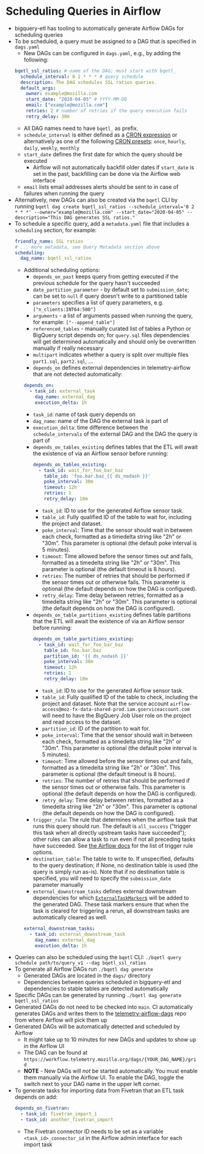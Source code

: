 # Scheduling Queries in Airflow

- bigquery-etl has tooling to automatically generate Airflow DAGs for scheduling queries
- To be scheduled, a query must be assigned to a DAG that is specified in `dags.yaml`
  - New DAGs can be configured in `dags.yaml`, e.g., by adding the following:
  ```yaml
  bqetl_ssl_ratios: # name of the DAG; must start with bqetl_
    schedule_interval: 0 2 * * * # query schedule
    description: The DAG schedules SSL ratios queries.
    default_args:
      owner: example@mozilla.com
      start_date: "2020-04-05" # YYYY-MM-DD
      email: ["example@mozilla.com"]
      retries: 2 # number of retries if the query execution fails
      retry_delay: 30m
  ```
  - All DAG names need to have `bqetl_` as prefix.
  - `schedule_interval` is either defined as a [CRON expression](https://en.wikipedia.org/wiki/Cron) or alternatively as one of the following [CRON presets](https://airflow.readthedocs.io/en/latest/dag-run.html): `once`, `hourly`, `daily`, `weekly`, `monthly`
  - `start_date` defines the first date for which the query should be executed
    - Airflow will not automatically backfill older dates if `start_date` is set in the past, backfilling can be done via the Airflow web interface
  - `email` lists email addresses alerts should be sent to in case of failures when running the query
- Alternatively, new DAGs can also be created via the `bqetl` CLI by running `bqetl dag create bqetl_ssl_ratios --schedule_interval='0 2 * * *' --owner="example@mozilla.com" --start_date="2020-04-05" --description="This DAG generates SSL ratios."`
- To schedule a specific query, add a `metadata.yaml` file that includes a `scheduling` section, for example:
  ```yaml
  friendly_name: SSL ratios
  # ... more metadata, see Query Metadata section above
  scheduling:
    dag_name: bqetl_ssl_ratios
  ```
  - Additional scheduling options:
    - `depends_on_past` keeps query from getting executed if the previous schedule for the query hasn't succeeded
    - `date_partition_parameter` - by default set to `submission_date`; can be set to `null` if query doesn't write to a partitioned table
    - `parameters` specifies a list of query parameters, e.g. `["n_clients:INT64:500"]`
    - `arguments` - a list of arguments passed when running the query, for example: `["--append_table"]`
    - `referenced_tables` - manually curated list of tables a Python or BigQuery script depends on; for `query.sql` files dependencies will get determined automatically and should only be overwritten manually if really necessary
    - `multipart` indicates whether a query is split over multiple files `part1.sql`, `part2.sql`, ...
    - `depends_on` defines external dependencies in telemetry-airflow that are not detected automatically:
    ```yaml
    depends_on:
      - task_id: external_task
        dag_name: external_dag
        execution_delta: 1h
    ```
      - `task_id`: name of task query depends on
      - `dag_name`: name of the DAG the external task is part of
      - `execution_delta`: time difference between the `schedule_intervals` of the external DAG and the DAG the query is part of
    - `depends_on_tables_existing` defines tables that the ETL will await the existence of via an Airflow sensor before running:
      ```yaml
      depends_on_tables_existing:
        - task_id: wait_for_foo_bar_baz
          table_id: 'foo.bar.baz_{{ ds_nodash }}'
          poke_interval: 30m
          timeout: 12h
          retries: 1
          retry_delay: 10m
      ```
      - `task_id`: ID to use for the generated Airflow sensor task.
      - `table_id`: Fully qualified ID of the table to wait for, including the project and dataset.
      - `poke_interval`: Time that the sensor should wait in between each check, formatted as a timedelta string like "2h" or "30m".
        This parameter is optional (the default poke interval is 5 minutes).
      - `timeout`: Time allowed before the sensor times out and fails, formatted as a timedelta string like "2h" or "30m".
        This parameter is optional (the default timeout is 8 hours).
      - `retries`: The number of retries that should be performed if the sensor times out or otherwise fails.
        This parameter is optional (the default depends on how the DAG is configured).
      - `retry_delay`: Time delay between retries, formatted as a timedelta string like "2h" or "30m".
        This parameter is optional (the default depends on how the DAG is configured).
    - `depends_on_table_partitions_existing` defines table partitions that the ETL will await the existence of via an Airflow sensor before running:
      ```yaml
      depends_on_table_partitions_existing:
        - task_id: wait_for_foo_bar_baz
          table_id: foo.bar.baz
          partition_id: '{{ ds_nodash }}'
          poke_interval: 30m
          timeout: 12h
          retries: 1
          retry_delay: 10m
      ```
      - `task_id`: ID to use for the generated Airflow sensor task.
      - `table_id`: Fully qualified ID of the table to check, including the project and dataset.
        Note that the service account `airflow-access@moz-fx-data-shared-prod.iam.gserviceaccount.com` will need to have the BigQuery Job User role on the project and read access to the dataset.
      - `partition_id`: ID of the partition to wait for.
      - `poke_interval`: Time that the sensor should wait in between each check, formatted as a timedelta string like "2h" or "30m".
        This parameter is optional (the default poke interval is 5 minutes).
      - `timeout`: Time allowed before the sensor times out and fails, formatted as a timedelta string like "2h" or "30m".
        This parameter is optional (the default timeout is 8 hours).
      - `retries`: The number of retries that should be performed if the sensor times out or otherwise fails.
        This parameter is optional (the default depends on how the DAG is configured).
      - `retry_delay`: Time delay between retries, formatted as a timedelta string like "2h" or "30m".
        This parameter is optional (the default depends on how the DAG is configured).
    - `trigger_rule`: The rule that determines when the airflow task that runs this query should run. The default is `all_success` ("trigger this task when all directly upstream tasks have succeeded"); other rules can allow a task to run even if not all preceding tasks have succeeded. See [the Airflow docs](https://airflow.apache.org/docs/apache-airflow/1.10.3/concepts.html?highlight=trigger%20rule#trigger-rules) for the list of trigger rule options.
    - `destination_table`: The table to write to. If unspecified, defaults to the query destination; if None, no destination table is used (the query is simply run as-is). Note that if no destination table is specified, you will need to specify the `submission_date` parameter manually
    - `external_downstream_tasks` defines external downstream dependencies for which [`ExternalTaskMarker`s](https://airflow.apache.org/docs/apache-airflow/stable/howto/operator/external_task_sensor.html#externaltaskmarker) will be added to the generated DAG. These task markers ensure that when the task is cleared for triggering a rerun, all downstream tasks are automatically cleared as well.
    ```yaml
    external_downstream_tasks:
      - task_id: external_downstream_task
        dag_name: external_dag
        execution_delta: 1h
    ```
- Queries can also be scheduled using the `bqetl` CLI: `./bqetl query schedule path/to/query_v1 --dag bqetl_ssl_ratios `
- To generate all Airflow DAGs run `./bqetl dag generate`
  - Generated DAGs are located in the `dags/` directory
  - Dependencies between queries scheduled in bigquery-etl and dependencies to stable tables are detected automatically
- Specific DAGs can be generated by running `./bqetl dag generate bqetl_ssl_ratios`
- Generated DAGs do not need to be checked into `main`. CI automatically generates DAGs and writes them to the [telemetry-airflow-dags](https://github.com/mozilla/telemetry-airflow-dags) repo from where Airflow will pick them up
- Generated DAGs will be automatically detected and scheduled by Airflow
  - It might take up to 10 minutes for new DAGs and updates to show up in the Airflow UI
  - The DAG can be found at `https://workflow.telemetry.mozilla.org/dags/{YOUR_DAG_NAME}/grid`
  - **NOTE** - New DAGs will _not_ be started automatically. You must enable them manually via the Airflow UI. To enable the DAG, toggle the switch next to your DAG name in the upper left corner.
- To generate tasks for importing data from Fivetran that an ETL task depends on add:
  ```yaml
  depends_on_fivetran:
    - task_id: fivetran_import_1
    - task_id: another_fivetran_import
  ```
  - The Fivetran connector ID needs to be set as a variable `<task_id>_connector_id` in the Airflow admin interface for each import task
